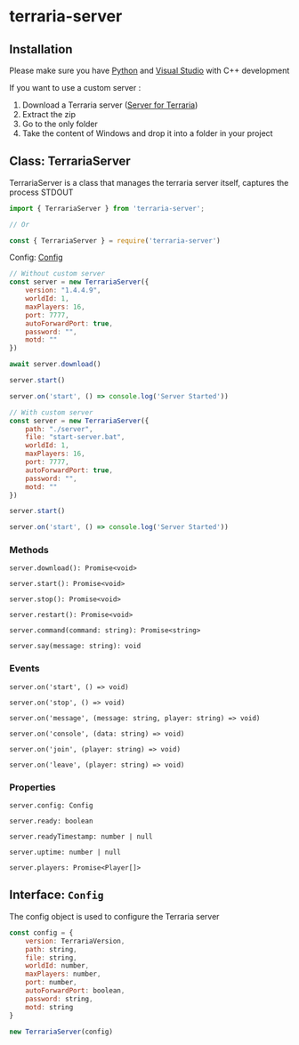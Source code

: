 # terraria-server
## Installation
Please make sure you have [Python](https://www.python.org) and [Visual Studio](https://visualstudio.microsoft.com/) with C++ development

If you want to use a custom server :
1. Download a Terraria server ([Server for Terraria](https://terraria.fandom.com/wiki/Server#Downloads))
2. Extract the zip
3. Go to the only folder
4. Take the content of Windows and drop it into a folder in your project

## Class: TerrariaServer
TerrariaServer is a class that manages the terraria server itself, captures the process STDOUT

```js
import { TerrariaServer } from 'terraria-server';

// Or

const { TerrariaServer } = require('terraria-server')
```

Config: [Config](#interface-config)

```js
// Without custom server
const server = new TerrariaServer({
    version: "1.4.4.9",
    worldId: 1,
    maxPlayers: 16,
    port: 7777,
    autoForwardPort: true,
    password: "",
    motd: ""
})

await server.download()

server.start()

server.on('start', () => console.log('Server Started'))

// With custom server
const server = new TerrariaServer({
    path: "./server",
    file: "start-server.bat",
    worldId: 1,
    maxPlayers: 16,
    port: 7777,
    autoForwardPort: true,
    password: "",
    motd: ""
})

server.start()

server.on('start', () => console.log('Server Started'))
```

### Methods
`server.download(): Promise<void>`

`server.start(): Promise<void>`

`server.stop(): Promise<void>`

`server.restart(): Promise<void>`

`server.command(command: string): Promise<string>`

`server.say(message: string): void`

### Events
`server.on('start', () => void)`

`server.on('stop', () => void)`

`server.on('message', (message: string, player: string) => void)`

`server.on('console', (data: string) => void)`

`server.on('join', (player: string) => void)`

`server.on('leave', (player: string) => void)`

### Properties
`server.config: Config`

`server.ready: boolean`

`server.readyTimestamp: number | null`

`server.uptime: number | null`

`server.players: Promise<Player[]>`

## Interface: `Config`
The config object is used to configure the Terraria server

```js
const config = {
    version: TerrariaVersion,
    path: string,
    file: string,
    worldId: number,
    maxPlayers: number,
    port: number,
    autoForwardPort: boolean,
    password: string,
    motd: string
}

new TerrariaServer(config)
```